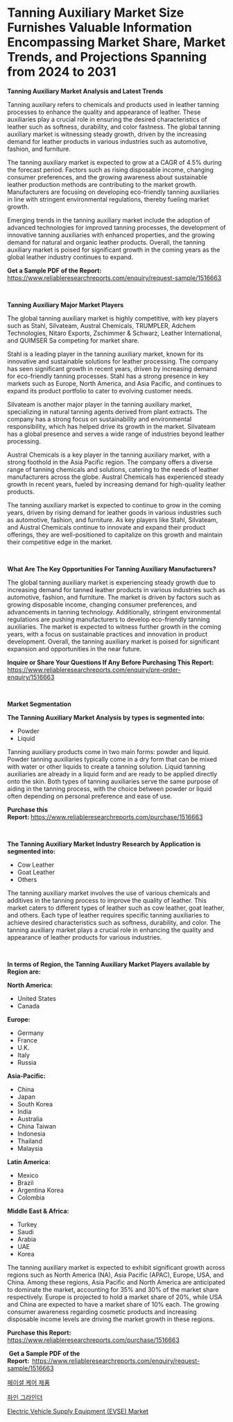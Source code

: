 <p><h1>Tanning Auxiliary Market Size Furnishes Valuable Information Encompassing Market Share, Market Trends, and Projections Spanning from 2024 to 2031</h1></p><p><strong>Tanning Auxiliary Market Analysis and Latest Trends</strong></p>
<p><p>Tanning auxiliary refers to chemicals and products used in leather tanning processes to enhance the quality and appearance of leather. These auxiliaries play a crucial role in ensuring the desired characteristics of leather such as softness, durability, and color fastness. The global tanning auxiliary market is witnessing steady growth, driven by the increasing demand for leather products in various industries such as automotive, fashion, and furniture.</p><p>The tanning auxiliary market is expected to grow at a CAGR of 4.5% during the forecast period. Factors such as rising disposable income, changing consumer preferences, and the growing awareness about sustainable leather production methods are contributing to the market growth. Manufacturers are focusing on developing eco-friendly tanning auxiliaries in line with stringent environmental regulations, thereby fueling market growth.</p><p>Emerging trends in the tanning auxiliary market include the adoption of advanced technologies for improved tanning processes, the development of innovative tanning auxiliaries with enhanced properties, and the growing demand for natural and organic leather products. Overall, the tanning auxiliary market is poised for significant growth in the coming years as the global leather industry continues to expand.</p></p>
<p><strong>Get a Sample PDF of the Report:&nbsp;</strong> <a href="https://www.reliableresearchreports.com/enquiry/request-sample/1516663">https://www.reliableresearchreports.com/enquiry/request-sample/1516663</a></p>
<p>&nbsp;</p>
<p><strong>Tanning Auxiliary Major Market Players</strong></p>
<p><p>The global tanning auxiliary market is highly competitive, with key players such as Stahl, Silvateam, Austral Chemicals, TRUMPLER, Adchem Technologies, Nitaro Exports, Zschimmer & Schwarz, Leather International, and QUIMSER Sa competing for market share.</p><p>Stahl is a leading player in the tanning auxiliary market, known for its innovative and sustainable solutions for leather processing. The company has seen significant growth in recent years, driven by increasing demand for eco-friendly tanning processes. Stahl has a strong presence in key markets such as Europe, North America, and Asia Pacific, and continues to expand its product portfolio to cater to evolving customer needs.</p><p>Silvateam is another major player in the tanning auxiliary market, specializing in natural tanning agents derived from plant extracts. The company has a strong focus on sustainability and environmental responsibility, which has helped drive its growth in the market. Silvateam has a global presence and serves a wide range of industries beyond leather processing.</p><p>Austral Chemicals is a key player in the tanning auxiliary market, with a strong foothold in the Asia Pacific region. The company offers a diverse range of tanning chemicals and solutions, catering to the needs of leather manufacturers across the globe. Austral Chemicals has experienced steady growth in recent years, fueled by increasing demand for high-quality leather products.</p><p>The tanning auxiliary market is expected to continue to grow in the coming years, driven by rising demand for leather goods in various industries such as automotive, fashion, and furniture. As key players like Stahl, Silvateam, and Austral Chemicals continue to innovate and expand their product offerings, they are well-positioned to capitalize on this growth and maintain their competitive edge in the market.</p></p>
<p>&nbsp;</p>
<p><strong>What Are The Key Opportunities For Tanning Auxiliary Manufacturers?</strong></p>
<p><p>The global tanning auxiliary market is experiencing steady growth due to increasing demand for tanned leather products in various industries such as automotive, fashion, and furniture. The market is driven by factors such as growing disposable income, changing consumer preferences, and advancements in tanning technology. Additionally, stringent environmental regulations are pushing manufacturers to develop eco-friendly tanning auxiliaries. The market is expected to witness further growth in the coming years, with a focus on sustainable practices and innovation in product development. Overall, the tanning auxiliary market is poised for significant expansion and opportunities in the near future.</p></p>
<p><strong>Inquire or Share Your Questions If Any Before Purchasing This Report:</strong> <a href="https://www.reliableresearchreports.com/enquiry/pre-order-enquiry/1516663">https://www.reliableresearchreports.com/enquiry/pre-order-enquiry/1516663</a></p>
<p>&nbsp;</p>
<p><strong>Market Segmentation</strong></p>
<p><strong>The Tanning Auxiliary Market Analysis by types is segmented into:</strong></p>
<p><ul><li>Powder</li><li>Liquid</li></ul></p>
<p><p>Tanning auxiliary products come in two main forms: powder and liquid. Powder tanning auxiliaries typically come in a dry form that can be mixed with water or other liquids to create a tanning solution. Liquid tanning auxiliaries are already in a liquid form and are ready to be applied directly onto the skin. Both types of tanning auxiliaries serve the same purpose of aiding in the tanning process, with the choice between powder or liquid often depending on personal preference and ease of use.</p></p>
<p><strong>Purchase this Report:&nbsp;</strong><a href="https://www.reliableresearchreports.com/purchase/1516663">https://www.reliableresearchreports.com/purchase/1516663</a></p>
<p>&nbsp;</p>
<p><strong>The Tanning Auxiliary Market Industry Research by Application is segmented into:</strong></p>
<p><ul><li>Cow Leather</li><li>Goat Leather</li><li>Others</li></ul></p>
<p><p>The tanning auxiliary market involves the use of various chemicals and additives in the tanning process to improve the quality of leather. This market caters to different types of leather such as cow leather, goat leather, and others. Each type of leather requires specific tanning auxiliaries to achieve desired characteristics such as softness, durability, and color. The tanning auxiliary market plays a crucial role in enhancing the quality and appearance of leather products for various industries.</p></p>
<p>&nbsp;</p>
<p><strong>In terms of Region, the Tanning Auxiliary Market Players available by Region are:</strong></p>
<p>
    <p> <strong> North America: </strong>
        <ul>
            <li>United States</li>
            <li>Canada</li>
        </ul>
        </p> 
    <p> <strong> Europe: </strong>
        <ul>
            <li>Germany</li>
            <li>France</li>
            <li>U.K.</li>
            <li>Italy</li>
            <li>Russia</li>
        </ul>
        </p> 
    <p> <strong> Asia-Pacific: </strong>
        <ul>
            <li>China</li>
            <li>Japan</li>
            <li>South Korea</li>
            <li>India</li>
            <li>Australia</li>
            <li>China Taiwan</li>
            <li>Indonesia</li>
            <li>Thailand</li>
            <li>Malaysia</li>
        </ul>
        </p> 
    <p> <strong> Latin America: </strong>
        <ul>
            <li>Mexico</li>
            <li>Brazil</li>
            <li>Argentina Korea</li>
            <li>Colombia</li>
        </ul>
        </p> 
    <p> <strong> Middle East & Africa: </strong>
        <ul>
            <li>Turkey</li>
            <li>Saudi</li>
            <li>Arabia</li>
            <li>UAE</li>
            <li>Korea</li>
        </ul>
    </p>
    </p>
<p><p>The tanning auxiliary market is expected to exhibit significant growth across regions such as North America (NA), Asia Pacific (APAC), Europe, USA, and China. Among these regions, Asia Pacific and North America are anticipated to dominate the market, accounting for 35% and 30% of the market share respectively. Europe is projected to hold a market share of 20%, while USA and China are expected to have a market share of 10% each. The growing consumer awareness regarding cosmetic products and increasing disposable income levels are driving the market growth in these regions.</p></p>
<p><strong>Purchase this Report: </strong><a href="https://www.reliableresearchreports.com/purchase/1516663">https://www.reliableresearchreports.com/purchase/1516663</a></p>
<p>&nbsp;<strong>Get a Sample PDF of the Report:&nbsp;&nbsp;</strong><a href="https://www.reliableresearchreports.com/enquiry/request-sample/1516663">https://www.reliableresearchreports.com/enquiry/request-sample/1516663</a></p>
<p><strong></strong></p>
<p><p><a href="https://medium.com/@dolphinka10/%EC%96%BC%EA%B5%B4-%EA%B4%80%EB%A6%AC-%EC%A0%9C%ED%92%88-%EC%8B%9C%EC%9E%A5-%EB%8F%99%ED%96%A5-%EB%B0%8F-%EC%8B%9C%EC%9E%A5-%EB%B6%84%EC%84%9D%EC%9D%80-2024-2031%EB%85%84-%EA%B8%B0%EA%B0%84%EC%9D%84-%EC%98%88%EC%83%81%ED%95%A9%EB%8B%88%EB%8B%A4-f3552764fe70">페이셜 케어 제품</a></p><p><a href="https://medium.com/@dolphinka10/%EB%AF%B8%EC%84%B8-%EB%B6%84%EC%87%84%EA%B8%B0-%EC%8B%9C%EC%9E%A5-%EA%B7%9C%EB%AA%A8-%EB%B0%8F-%EC%8B%9C%EC%9E%A5-%EB%8F%99%ED%96%A5-2024%EB%85%84%EB%B6%80%ED%84%B0-2031%EB%85%84%EA%B9%8C%EC%A7%80%EC%9D%98-%EC%82%B0%EC%97%85-%EA%B0%9C%EC%9A%94-complete-industry-overview-925132ad74fa">파인 그라인더</a></p><p><a href="https://view.publitas.com/reportprime-1/electric-vehicle-supply-equipment-evse-market-size-and-examines-its-market-scope-with-a-primary-focus-on-growth-opportunities-and-forecasted-trends-spanning-from-2024-to-2031/">Electric Vehicle Supply Equipment (EVSE) Market</a></p></p>